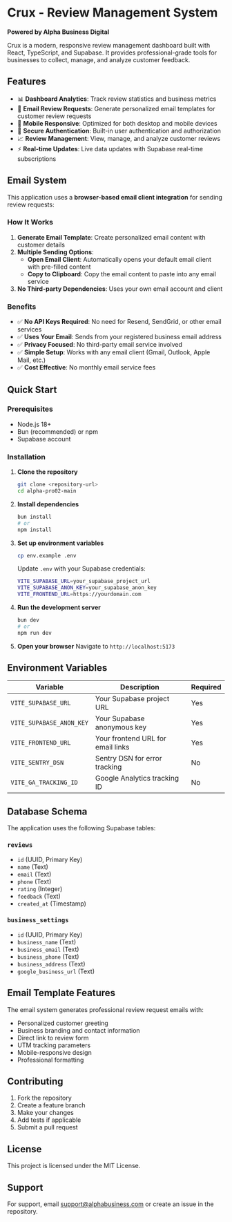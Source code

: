 # Crux - Review Management System

**Powered by Alpha Business Digital**

Crux is a modern, responsive review management dashboard built with React, TypeScript, and Supabase. It provides professional-grade tools for businesses to collect, manage, and analyze customer feedback.

## Features

- 📊 **Dashboard Analytics**: Track review statistics and business metrics
- 📧 **Email Review Requests**: Generate personalized email templates for customer review requests
- 📱 **Mobile Responsive**: Optimized for both desktop and mobile devices
- 🔐 **Secure Authentication**: Built-in user authentication and authorization
- 📈 **Review Management**: View, manage, and analyze customer reviews
- ⚡ **Real-time Updates**: Live data updates with Supabase real-time subscriptions

## Email System

This application uses a **browser-based email client integration** for sending review requests:

### How It Works

1. **Generate Email Template**: Create personalized email content with customer details
2. **Multiple Sending Options**:
   - **Open Email Client**: Automatically opens your default email client with pre-filled content
   - **Copy to Clipboard**: Copy the email content to paste into any email service
3. **No Third-party Dependencies**: Uses your own email account and client

### Benefits

- ✅ **No API Keys Required**: No need for Resend, SendGrid, or other email services
- ✅ **Uses Your Email**: Sends from your registered business email address
- ✅ **Privacy Focused**: No third-party email service involved
- ✅ **Simple Setup**: Works with any email client (Gmail, Outlook, Apple Mail, etc.)
- ✅ **Cost Effective**: No monthly email service fees

## Quick Start

### Prerequisites

- Node.js 18+ 
- Bun (recommended) or npm
- Supabase account

### Installation

1. **Clone the repository**
   ```bash
   git clone <repository-url>
   cd alpha-pro02-main
   ```

2. **Install dependencies**
   ```bash
   bun install
   # or
   npm install
   ```

3. **Set up environment variables**
   ```bash
   cp env.example .env
   ```
   
   Update `.env` with your Supabase credentials:
   ```bash
   VITE_SUPABASE_URL=your_supabase_project_url
   VITE_SUPABASE_ANON_KEY=your_supabase_anon_key
   VITE_FRONTEND_URL=https://yourdomain.com
   ```

4. **Run the development server**
   ```bash
   bun dev
   # or
   npm run dev
   ```

5. **Open your browser**
   Navigate to `http://localhost:5173`

## Environment Variables

| Variable | Description | Required |
|----------|-------------|----------|
| `VITE_SUPABASE_URL` | Your Supabase project URL | Yes |
| `VITE_SUPABASE_ANON_KEY` | Your Supabase anonymous key | Yes |
| `VITE_FRONTEND_URL` | Your frontend URL for email links | Yes |
| `VITE_SENTRY_DSN` | Sentry DSN for error tracking | No |
| `VITE_GA_TRACKING_ID` | Google Analytics tracking ID | No |

## Database Schema

The application uses the following Supabase tables:

### `reviews`
- `id` (UUID, Primary Key)
- `name` (Text)
- `email` (Text)
- `phone` (Text)
- `rating` (Integer)
- `feedback` (Text)
- `created_at` (Timestamp)

### `business_settings`
- `id` (UUID, Primary Key)
- `business_name` (Text)
- `business_email` (Text)
- `business_phone` (Text)
- `business_address` (Text)
- `google_business_url` (Text)

## Email Template Features

The email system generates professional review request emails with:

- Personalized customer greeting
- Business branding and contact information
- Direct link to review form
- UTM tracking parameters
- Mobile-responsive design
- Professional formatting

## Contributing

1. Fork the repository
2. Create a feature branch
3. Make your changes
4. Add tests if applicable
5. Submit a pull request

## License

This project is licensed under the MIT License.

## Support

For support, email support@alphabusiness.com or create an issue in the repository.
